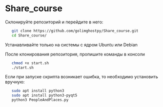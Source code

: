 # Share_course

Склонируйте репозиторий и перейдите в него:
```sh
   git clone https://github.com/golimghostpy/Share_course.git
   cd Share_course/
```

Устанавливайте только на системы с ядром Ubuntu или Debian

После клонирования репозитория, пропишите команды в консоли
```sh
   chmod +x start.sh
   ./start.sh
```

Если при запуске скрипта возникает ошибка, то необходимо установить вручную:
```sh
   sudo apt install python3
   sudo apt install python3-pyqt5
   python3 PeopleAndPlaces.py
```
